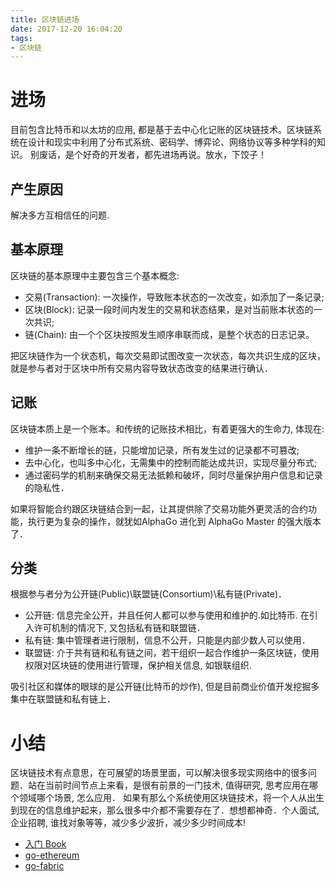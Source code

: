 ```yaml
---
title: 区块链进场
date: 2017-12-20 16:04:20
tags:
- 区块链
---
```


# 进场
目前包含比特币和以太坊的应用, 都是基于去中心化记账的区块链技术。区块链系统在设计和现实中利用了分布式系统、密码学、博弈论、网络协议等多种学科的知识。
别废话，是个好奇的开发者，都先进场再说。放水，下饺子！

<!--more-->
## 产生原因
解决多方互相信任的问题.

## 基本原理

区块链的基本原理中主要包含三个基本概念: 
+ 交易(Transaction): 一次操作，导致账本状态的一次改变，如添加了一条记录;
+ 区块(Block): 记录一段时间内发生的交易和状态结果，是对当前账本状态的一次共识;
+ 链(Chain): 由一个个区块按照发生顺序串联而成，是整个状态的日志记录。

把区块链作为一个状态机，每次交易即试图改变一次状态，每次共识生成的区块，就是参与者对于区块中所有交易内容导致状态改变的结果进行确认．

## 记账
区块链本质上是一个账本。和传统的记账技术相比，有着更强大的生命力, 体现在: 
+ 维护一条不断增长的链，只能增加记录，所有发生过的记录都不可篡改;
+ 去中心化，也叫多中心化，无需集中的控制而能达成共识，实现尽量分布式;
+ 通过密码学的机制来确保交易无法抵赖和破坏，同时尽量保护用户信息和记录的隐私性．

如果将智能合约跟区块链结合到一起，让其提供除了交易功能外更灵活的合约功能，执行更为复杂的操作，就犹如AlphaGo 进化到 AlphaGo Master 的强大版本了．

## 分类 

根据参与者分为公开链(Public)\联盟链(Consortium)\私有链(Private)．
  * 公开链: 信息完全公开，并且任何人都可以参与使用和维护的.如比特币.
在引入许可机制的情况下, 又包括私有链和联盟链．
  * 私有链: 集中管理者进行限制，信息不公开，只能是内部少数人可以使用．
  * 联盟链: 介于共有链和私有链之间，若干组织一起合作维护一条区块链，使用权限对区块链的使用进行管理，保护相关信息, 如银联组织.

吸引社区和媒体的眼球的是公开链(比特币的炒作), 但是目前商业价值开发挖掘多集中在联盟链和私有链上．

# 小结

区块链技术有点意思，在可展望的场景里面，可以解决很多现实网络中的很多问题．站在当前时间节点上来看，是很有前景的一门技术, 值得研究, 思考应用在哪个领域哪个场景, 怎么应用．
如果有那么个系统使用区块链技术，将一个人从出生到现在的信息维护起来，那么很多中介都不需要存在了．想想都神奇．个人面试, 企业招聘, 谁找对象等等，减少多少波折，减少多少时间成本!

+ [入门 Book](https://github.com/yeasy/blockchain_guide)
+ [go-ethereum](https://github.com/ethereum/go-ethereum)
+ [go-fabric](https://github.com/hyperledger/fabric)

<!--more-->
